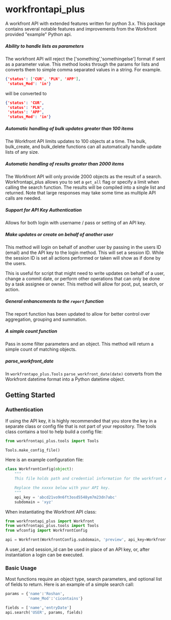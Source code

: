 # workfrontapi_plus
A workfront API with extended features written for python 3.x. This package contains several notable features and improvements from the Workfront provided "example" Python api.

##### Ability to handle lists as parameters
The workfront API will reject the ['something','somethingelse'] format if sent as a parameter value. This
method looks through the params for lists and converts them to simple comma separated values in a string. For
example.

```json
{'status': ['CUR', 'PLN', 'APP'],
 'status_Mod': 'in'}
```

 will be converted to

```json
{'status': 'CUR',
 'status': 'PLN',
 'status': 'APP',
 'status_Mod': 'in'}
```

##### Automatic handling of bulk updates greater than 100 items
The Workfront API limits updates to 100 objects at a time. The bulk, bulk_create, and bulk_delete functions can all automatically handle update lists of any size.

##### Automatic handling of results greater than 2000 items
The Workfront API will only provide 2000 objects as the result of a search. Workfrontapi_plus allows you to set a `get_all` flag or specify a limit when calling the search function. The results will be compiled into a single list and returned. Note that large responses may take some time as multiple API calls are needed.

##### Support for API Key Authentication
Allows for both login with username / pass or setting of an API key.

##### Make updates or create on behalf of another user
This method will login on behalf of another user by passing in the users ID (email) and the API key to the login
method. This will set a session ID. While the session ID is set all actions performed or taken will show as if
done by the users.

This is useful for script that might need to write updates on behalf of a user, change a commit date, or
perform other operations that can only be done by a task assignee or owner. This method will allow for post, put, search, or action.

##### General enhancements to the `report` function
The report function has been updated to allow for better control over aggregation, grouping and summation. 

##### A simple count function
Pass in some filter parameters and an object. This method will return a simple count of matching objects.

##### parse_workfront_date
In `workfrontapo_plus.Tools` `parse_workfront_date(date)` converts from the Workfront datetime format into a Python datetime object.

## Getting Started

### Authentication 
If using the API key, it is highly recommended that you store the key in a separate class or config file that 
is not part of your repository. The tools class contains a tool to help build a config file:

```python
from workfrontapi_plus.tools import Tools

Tools.make_config_file()
```

Here is an example configuration file:

```python
class WorkfrontConfig(object):
    """
    This file holds path and credential information for the workfront API

    Replace the xxxxx below with your API key.
    """
    api_key = 'abcd21vo9n6ft3osd5548ym7m23dn7abc'
    subdomain = 'xyz'
```

When instantiating the Workfront API class:

```python
from workfrontapi_plus import Workfront
from workfrontapi_plus.tools import Tools
from wfconfig import WorkfrontConfig

api = Workfront(WorkfrontConfig.subdomain, 'preview', api_key=WorkfrontConfig.api_key)
```

A user_id and session_id can be used in place of an API key, or, after instantiation a login can be executed.

### Basic Usage

Most functions require an object type, search parameters, and optional list of fields to return. Here is an example of a simple search call:

```python
params = {'name':'Roshan',
          'name_Mod':'cicontains'}

fields = ['name','entryDate']
api.search('USER', params, fields)
```
